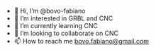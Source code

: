 - 👋 Hi, I’m @bovo-fabiano
- 👀 I’m interested in GRBL and CNC
- 🌱 I’m currently learning CNC
- 💞️ I’m looking to collaborate on CNC
- 📫 How to reach me bovo.fabiano@gmail.com

<!---
bovo-fabiano/bovo-fabiano is a ✨ special ✨ repository because its `README.md` (this file) appears on your GitHub profile.
You can click the Preview link to take a look at your changes.
--->
